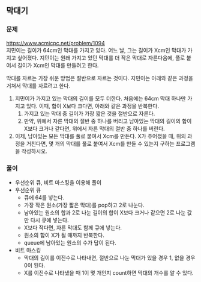 ## 막대기
### 문제
https://www.acmicpc.net/problem/1094  
지민이는 길이가 64cm인 막대를 가지고 있다. 어느 날, 그는 길이가 Xcm인 막대가 가지고 싶어졌다. 지민이는 원래 가지고 있던 막대를 더 작은 막대로 자른다음에, 풀로 붙여서 길이가 Xcm인 막대를 만들려고 한다.

막대를 자르는 가장 쉬운 방법은 절반으로 자르는 것이다. 지민이는 아래와 같은 과정을 거쳐서 막대를 자르려고 한다.

1. 지민이가 가지고 있는 막대의 길이를 모두 더한다. 처음에는 64cm 막대 하나만 가지고 있다. 이때, 합이 X보다 크다면, 아래와 같은 과정을 반복한다.
    1. 가지고 있는 막대 중 길이가 가장 짧은 것을 절반으로 자른다.
    2. 만약, 위에서 자른 막대의 절반 중 하나를 버리고 남아있는 막대의 길이의 합이 X보다 크거나 같다면, 위에서 자른 막대의 절반 중 하나를 버린다.
2. 이제, 남아있는 모든 막대를 풀로 붙여서 Xcm를 만든다.
X가 주어졌을 때, 위의 과정을 거친다면, 몇 개의 막대를 풀로 붙여서 Xcm를 만들 수 있는지 구하는 프로그램을 작성하시오. 

### 풀이
- 우선순위 큐, 비트 마스킹을 이용해 풀이
- 우선순위 큐
    - 큐에 64를 넣는다.
    - 가장 작은 원소(가장 짧은 막대)를 pop하고 2로 나눈다.
    - 남아있는 원소의 합과 2로 나눈 길이의 합이 X보다 크거나 같으면 2로 나눈 값만 다시 큐에 넣는다.
    - X보다 작다면, 자른 막대도 함께 큐에 넣는다.
    - 원소의 합이 X가 될 때까지 반복한다.
    - queue에 남아있는 원소의 수가 답이 된다.
- 비트 마스킹
    - 막대의 길이를 이진수로 나타내면, 절반으로 나눈 막대가 있을 경우 1, 없을 경우 0이 된다.
    - X를 이진수로 나타냈을 때 1이 몇 개인지 count하면 막대의 개수를 알 수 있다.
